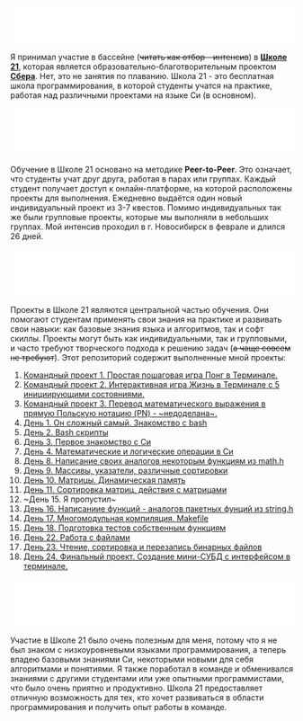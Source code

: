 
![](https://raw.githubusercontent.com/akscent/internships/2fcf878c85eccbb9b0148fa48af8f477a4e14d9d/schpool21/images/banner.svg)

Я принимал участие в бассейне (~~читать как отбор - интенсив~~) в [**Школе 21**](https://21-school.ru/), которая является образовательно-благотворительным проектом [**Сбера**](https://sber.ru/). Нет, это не занятия по плаванию. Школа 21 - это бесплатная школа программирования, в которой студенты учатся на практике, работая над различными проектами на языке Си (в основном).

![Обучение](https://github.com/akscent/internships/blob/main/schpool21/images/teach.svg)

Обучение в Школе 21 основано на методике **Peer-to-Peer**. Это означает, что студенты учат друг друга, работая в парах или группах. Каждый студент получает доступ к онлайн-платформе, на которой расположены проекты для выполнения. Ежедневно выдаётся один новый индивидуальный проект из 3-7 квестов. Помимо индивидуальных так же были групповые проекты, которые мы выполняли в небольших группах. Мой интенсив проходил в г. Новосибирск в феврале и длился 26 дней.

![Проекты](https://github.com/akscent/internships/blob/main/schpool21/images/projects.svg)

Проекты в Школе 21 являются центральной частью обучения. Они помогают студентам применять свои знания на практике и развивать свои навыки: как базовые знания языка и алгоритмов, так и софт скиллы. Проекты могут быть как индивидуальными, так и групповыми, и часто требуют творческого подхода к решению задач (~~а чаще совсем не требуют~~). Этот репозиторий содержит выполненные мной проекты:

1. [Командный проект 1. Простая пошаговая игра Понг в Терминале.](https://github.com/akscent/internships/tree/main/schpool21/Pong)
2. [Командный проект 2. Интерактивная игра Жизнь в Терминале с 5 инициирующими состояниями.](https://github.com/akscent/internships/tree/main/schpool21/game_of_life)
3. [Командный проект 3. Перевод математического выражения в прямую Польскую нотацию (PN) - ~недоделана~. ](https://github.com/akscent/internships/tree/main/schpool21/pollish_notation)
4. [День 1. Он сложный самый. Знакомство с bash](https://github.com/akscent/internships/tree/main/schpool21/bash)
5. [День 2. Bash скрипты](https://github.com/akscent/internships/tree/main/schpool21/vim-and-gitlab)
6. [День 3. Первое знакомство с Си](https://github.com/akscent/internships/tree/main/schpool21/first_c)
7. [День 4. Математические и логические операции в Си](https://github.com/akscent/internships/tree/main/schpool21/math_operations)
8. [День 8. Написание своих аналогов некоторым функциям из math.h](https://github.com/akscent/internships/tree/main/schpool21/math_func)
9. [День 9. Массивы, указатели, различные сортировки](https://github.com/akscent/internships/tree/main/schpool21/sort)
10. [День 10. Матрицы. Динамическая память](https://github.com/akscent/internships/tree/main/schpool21/matrix)
11. [День 11. Сортировка матриц, действия с матрицами](https://github.com/akscent/internships/tree/main/schpool21/matrices_changes)
12. ~День 15. Я пропустил~
13. [День 16. Написаниие функций - аналогов пакетных фунций из string.h](https://github.com/akscent/internships/tree/main/schpool21/string)
14. [День 17. Многомодульная компиляция. Makefile](https://github.com/akscent/internships/tree/main/schpool21/compiler_h)
15. [День 18. Подготовка тестов собственным функциям](https://github.com/akscent/internships/tree/main/schpool21/test_for_h)
16. [День 22. Работа с файлами](https://github.com/akscent/internships/tree/main/schpool21/work_w_files)
17. [День 23. Чтение, сортировка и перезапись бинарных файлов](https://github.com/akscent/internships/tree/main/schpool21/binary_read)
18. [День 24. Финальный проект. Создание мини-СУБД с интерфейсом в терминале.](https://github.com/akscent/internships/tree/main/schpool21/database)

![Заключение](https://github.com/akscent/internships/blob/main/schpool21/images/conclusion.svg)

Участие в Школе 21 было очень полезным для меня, потому что я не был знаком с низкоуровневыми языками программирования, а теперь владею базовыми знаниями Си, некоторыми новыми для себя алгоритмами и понятиями. Я также поработал в команде и обменивался знаниями с другими студентами или уже опытными программистами, что было очень приятно и продуктивно. Школа 21 предоставляет отличную возможность для тех, кто хочет развиваться в области программирования и получить опыт работы в команде.
